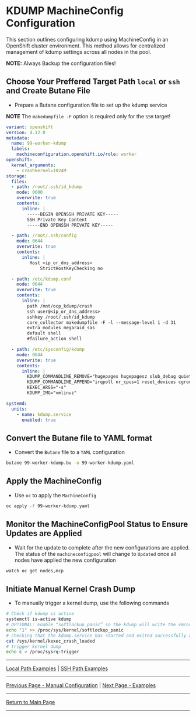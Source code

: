 # KDUMP MachineConfig Configuration

This section outlines configuring kdump using MachineConfig in an OpenShift cluster environment. This method allows for centralized management of kdump settings across all nodes in the pool.

**NOTE:** Always Backup the configuration files!

## Choose Your Preffered Target Path `local` or `ssh` and Create Butane File

- Prepare a Butane configuration file to set up the kdump service

**NOTE** The `makedumpfile -F` option is required only for the `SSH` target!

```yaml
variant: openshift
version: 4.12.0
metadata:
  name: 99-worker-kdump
  labels:
    machineconfiguration.openshift.io/role: worker
openshift:
  kernel_arguments:
    - crashkernel=1024M   
storage:
  files:
  - path: /root/.ssh/id_kdump
    mode: 0600                                                                 
    overwrite: true
    contents:
      inline: |
        -----BEGIN OPENSSH PRIVATE KEY-----
        SSH Private Key Content                                      
        -----END OPENSSH PRIVATE KEY-----

  - path: /root/.ssh/config
    mode: 0644
    overwrite: true
    contents:
      inline: |
         Host <ip_or_dns_address>
             StrictHostKeyChecking no

  - path: /etc/kdump.conf
    mode: 0644
    overwrite: true
    contents:
      inline: | 
        path /mnt/ocp_kdump/crash
        ssh user@<ip_or_dns_address>
        sshkey /root/.ssh/id_kdump
        core_collector makedumpfile -F -l --message-level 1 -d 31
        extra_modules megaraid_sas
        default shell        
        #failure_action shell

  - path: /etc/sysconfig/kdump 
    mode: 0644
    overwrite: true
    contents:
      inline: |
        KDUMP_COMMANDLINE_REMOVE="hugepages hugepagesz slub_debug quiet log_buf_len swiotlb"
        KDUMP_COMMANDLINE_APPEND="irqpoll nr_cpus=1 reset_devices cgroup_disable=memory mce=off numa=off udev.children-max=2 panic=10 rootflags=nofail acpi_no_memhotplug transparent_hugepage=never nokaslr novmcoredd hest_disable" 
        KEXEC_ARGS="-s"
        KDUMP_IMG="vmlinuz"

systemd:
  units:
    - name: kdump.service
      enabled: true
```

## Convert the Butane file to YAML format

- Convert the `Butane` file to a `YAML` configuration

```bash
butane 99-worker-kdump.bu -o 99-worker-kdump.yaml
```

## Apply the MachineConfig

- Use `oc` to apply the `MachineConfig`

```bash
oc apply -f 99-worker-kdump.yaml
```

## Monitor the MachineConfigPool Status to Ensure Updates are Applied

- Wait for the update to complete after the new configurations are applied. The status of the `machineconfigpool` will change to `Updated` once all nodes have applied the new configuration

```bash
watch oc get nodes,mcp
```

## Initiate Manual Kernel Crash Dump

- To manually trigger a kernel dump, use the following commands

```bash
# Check if kdump is active
systemctl is-active kdump
# OPTIONAL: Enable “softlockup_panic” so the kdump will write the vmcore file before the system restarts in case of a crash 
echo "1" >> /proc/sys/kernel/softlockup_panic
# checking that the kdump.service has started and exited successfully and prints 1
cat /sys/kernel/kexec_crash_loaded
# trigger kernel dump
echo c > /proc/sysrq-trigger
```

---

[Local Path Examples](../examples/kdump-local-path/) | [SSH Path Examples](../examples/kdump-ssh-path/)

---

[Previous Page - Manual Configuration](./KDUMP_MANUAL_README.md) | [Next Page - Examples](../examples/README.md)

---

[Return to Main Page](../README.md)

---

